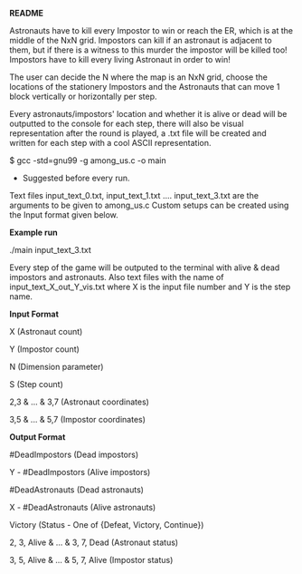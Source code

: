 ﻿**README**

Astronauts have to kill every Impostor to win or reach the ER, which is at the middle of the NxN grid. Impostors can kill if an astronaut is adjacent to them, but if there is a witness to this murder the impostor will be killed too! Impostors have to kill every living Astronaut in order to win!

The user can decide the N where the map is an NxN grid, choose the locations of the stationery Impostors and the Astronauts that can move 1 block vertically or horizontally per step. 

Every astronauts/impostors' location and whether it is alive or dead will be outputted to the console for each step, there will also be visual representation after the round is played, a .txt file will be created and written for each step with a cool ASCII representation.


$ gcc -std=gnu99 -g among\_us.c -o main

- Suggested before every run.



Text files input_text_0.txt, input_text_1.txt .... input_text_3.txt are the arguments to be given to among\_us.c
Custom setups can be created using the Input format given below.

﻿**Example run**

./main input_text_3.txt

Every step of the game will be outputed to the terminal with alive & dead impostors and astronauts. Also text files with the name of input\_text\_X\_out\_Y\_vis.txt where X is the input file number and Y is the step name.



﻿**Input Format**

X (Astronaut count)

Y (Impostor count)

N (Dimension parameter)

S (Step count)

2,3 & ... & 3,7 (Astronaut coordinates)

3,5 & ... & 5,7 (Impostor coordinates)



﻿**Output Format**

#DeadImpostors (Dead impostors)

Y - #DeadImpostors (Alive impostors)

#DeadAstronauts (Dead astronauts)

X - #DeadAstronauts (Alive astronauts)

Victory (Status - One of {Defeat, Victory, Continue})

2, 3, Alive & ... & 3, 7, Dead (Astronaut status)

3, 5, Alive & ... & 5, 7, Alive (Impostor status)














